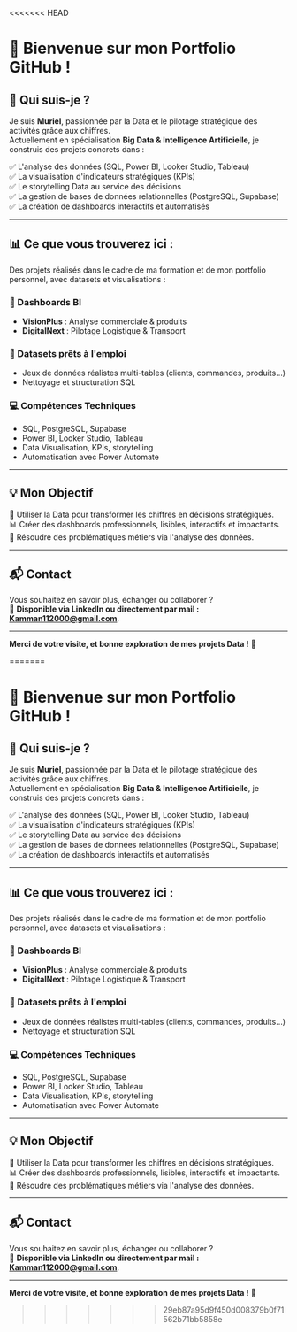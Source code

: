 <<<<<<< HEAD
# 👋 Bienvenue sur mon Portfolio GitHub !

## 🎯 Qui suis-je ?

Je suis **Muriel**, passionnée par la Data et le pilotage stratégique des activités grâce aux chiffres.  
Actuellement en spécialisation **Big Data & Intelligence Artificielle**, je construis des projets concrets dans :

✅ L'analyse des données (SQL, Power BI, Looker Studio, Tableau)  
✅ La visualisation d'indicateurs stratégiques (KPIs)  
✅ Le storytelling Data au service des décisions  
✅ La gestion de bases de données relationnelles (PostgreSQL, Supabase)  
✅ La création de dashboards interactifs et automatisés  

---

## 📊 Ce que vous trouverez ici :

Des projets réalisés dans le cadre de ma formation et de mon portfolio personnel, avec datasets et visualisations :

### 🚀 Dashboards BI  
- **VisionPlus** : Analyse commerciale & produits  
- **DigitalNext** : Pilotage Logistique & Transport  

### 📂 Datasets prêts à l'emploi  
- Jeux de données réalistes multi-tables (clients, commandes, produits…)  
- Nettoyage et structuration SQL  

### 💻 Compétences Techniques  
- SQL, PostgreSQL, Supabase  
- Power BI, Looker Studio, Tableau  
- Data Visualisation, KPIs, storytelling  
- Automatisation avec Power Automate  

---

## 💡 Mon Objectif

🎯 Utiliser la Data pour transformer les chiffres en décisions stratégiques.  
📊 Créer des dashboards professionnels, lisibles, interactifs et impactants.  
🧩 Résoudre des problématiques métiers via l'analyse des données.

---

## 📬 Contact

Vous souhaitez en savoir plus, échanger ou collaborer ?  
📧 **Disponible via LinkedIn ou directement par mail : Kamman112000@gmail.com**.

---

**Merci de votre visite, et bonne exploration de mes projets Data !** 🚀

=======
# 👋 Bienvenue sur mon Portfolio GitHub !

## 🎯 Qui suis-je ?

Je suis **Muriel**, passionnée par la Data et le pilotage stratégique des activités grâce aux chiffres.  
Actuellement en spécialisation **Big Data & Intelligence Artificielle**, je construis des projets concrets dans :

✅ L'analyse des données (SQL, Power BI, Looker Studio, Tableau)  
✅ La visualisation d'indicateurs stratégiques (KPIs)  
✅ Le storytelling Data au service des décisions  
✅ La gestion de bases de données relationnelles (PostgreSQL, Supabase)  
✅ La création de dashboards interactifs et automatisés  

---

## 📊 Ce que vous trouverez ici :

Des projets réalisés dans le cadre de ma formation et de mon portfolio personnel, avec datasets et visualisations :

### 🚀 Dashboards BI  
- **VisionPlus** : Analyse commerciale & produits  
- **DigitalNext** : Pilotage Logistique & Transport  

### 📂 Datasets prêts à l'emploi  
- Jeux de données réalistes multi-tables (clients, commandes, produits…)  
- Nettoyage et structuration SQL  

### 💻 Compétences Techniques  
- SQL, PostgreSQL, Supabase  
- Power BI, Looker Studio, Tableau  
- Data Visualisation, KPIs, storytelling  
- Automatisation avec Power Automate  

---

## 💡 Mon Objectif

🎯 Utiliser la Data pour transformer les chiffres en décisions stratégiques.  
📊 Créer des dashboards professionnels, lisibles, interactifs et impactants.  
🧩 Résoudre des problématiques métiers via l'analyse des données.

---

## 📬 Contact

Vous souhaitez en savoir plus, échanger ou collaborer ?  
📧 **Disponible via LinkedIn ou directement par mail : Kamman112000@gmail.com**.

---

**Merci de votre visite, et bonne exploration de mes projets Data !** 🚀

>>>>>>> 29eb87a95d9f450d008379b0f71562b71bb5858e
